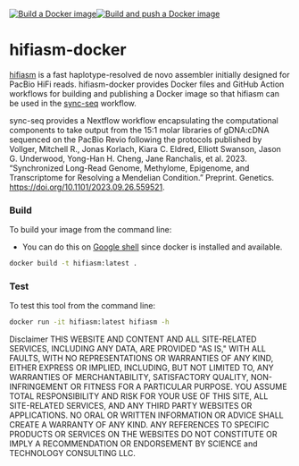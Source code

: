 [![Build a Docker image](https://github.com/adeslatt/hifiasm-docker/actions/workflows/docker-image.yml/badge.svg)](https://github.com/adeslatt/hifiasm-docker/actions/workflows/docker-image.yml)[![Build and push a Docker image](https://github.com/adeslatt/hifiasm-docker/actions/workflows/docker-publish.yml/badge.svg)](https://github.com/adeslatt/hifiasm-docker/actions/workflows/docker-publish.yml)

# hifiasm-docker

[hifiasm](https://github.com/chhylp123/hifiasm) is a fast haplotype-resolved de novo assembler initially designed for PacBio HiFi reads. hifiasm-docker provides Docker files and GitHub Action workflows for building and publishing a Docker image so that hifiasm can be used in the [sync-seq](https://github.com/adeslatt/sync-seq) workflow.

sync-seq provides a Nextflow workflow encapsulating the computational components to take output from the 15:1 molar libraries of gDNA:cDNA sequenced on the PacBio Revio following the protocols published by Vollger, Mitchell R., Jonas Korlach, Kiara C. Eldred, Elliott Swanson, Jason G. Underwood, Yong-Han H. Cheng, Jane Ranchalis, et al. 2023. “Synchronized Long-Read Genome, Methylome, Epigenome, and Transcriptome for Resolving a Mendelian Condition.” Preprint. Genetics. https://doi.org/10.1101/2023.09.26.559521.

### Build

To build your image from the command line:
* You can do this on [Google shell](https://shell.cloud.google.com) since docker is installed and available.

```bash
docker build -t hifiasm:latest .
```

### Test

To test this tool from the command line:

```bash
docker run -it hifiasm:latest hifiasm -h
```

Disclaimer
THIS WEBSITE AND CONTENT AND ALL SITE-RELATED SERVICES, INCLUDING ANY DATA, ARE PROVIDED "AS IS," WITH ALL FAULTS, WITH NO REPRESENTATIONS OR WARRANTIES OF ANY KIND, EITHER EXPRESS OR IMPLIED, INCLUDING, BUT NOT LIMITED TO, ANY WARRANTIES OF MERCHANTABILITY, SATISFACTORY QUALITY, NON-INFRINGEMENT OR FITNESS FOR A PARTICULAR PURPOSE. YOU ASSUME TOTAL RESPONSIBILITY AND RISK FOR YOUR USE OF THIS SITE, ALL SITE-RELATED SERVICES, AND ANY THIRD PARTY WEBSITES OR APPLICATIONS. NO ORAL OR WRITTEN INFORMATION OR ADVICE SHALL CREATE A WARRANTY OF ANY KIND. ANY REFERENCES TO SPECIFIC PRODUCTS OR SERVICES ON THE WEBSITES DO NOT CONSTITUTE OR IMPLY A RECOMMENDATION OR ENDORSEMENT BY SCIENCE and TECHNOLOGY CONSULTING LLC.
